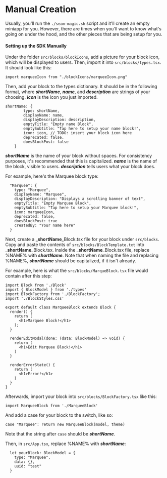 # Manual Creation

Usually, you'll run the `./seam-magic.sh` script and it'll create an empty miniapp for you. However, there are times when you'll want to know what's going on under the hood, and the other pieces that are being setup for you.

#### Setting up the SDK Manually

Under the folder `src/blocks/blockIcons`, add a picture for your block icon, which will be displayed to users. Then, import it into `src/blocks/types.tsx`. It should look like this:

```
import marqueeIcon from "./blockIcons/marqueeIcon.png"
```

Then, add your block to the types dictionary. It should be in the following format, where _**shortName**_, _**name**_, and _**description**_ are strings of your choosing. _**icon**_ is the icon you just imported.

```
shortName: { 
        type: shortName,
        displayName: name,
        displayDescription: description,
        emptyTitle: "Empty name Block",
        emptySubtitle: "Tap here to setup your name block!",
        icon: icon, // TODO: insert your block icon here
        deprecated: false,
        doesBlockPost: false
    }
```

_**shortName**_ is the name of your block without spaces. For consistency purposes, it's recommended that this is capitalized. _**name**_ is the name of the block, visible to users. _**description**_ tells users what your block does.

For example, here's the Marquee block type:

```
  "Marquee": {
    type: "Marquee",
    displayName: "Marquee",
    displayDescription: "Displays a scrolling banner of text",
    emptyTitle: "Empty Marquee Block",
    emptySubtitle: "Tap here to setup your Marquee block!",
    icon: marqueeIcon,
    deprecated: false,
    doesBlockPost: true
    createdBy: "Your name here"
  }
```

Next, create a _**shortName**_Block.tsx file for your block under `src/blocks`. Copy and paste the contents of `src/blocks/BlockTemplate.txt` into _**shortName**_Block.tsx. Inside the _**shortName**_Block.tsx file, replace %NAME% with _**shortName**_. Note that when naming the file and replacing %NAME%, _**shortName**_ should be capitalized, if it isn't already.

For example, here is what the `src/blocks/MarqueBlock.tsx` file would contain after this step:

```
import Block from './Block'
import { BlockModel } from './types'
import BlockFactory from './BlockFactory';
import './BlockStyles.css'

export default class MarqueeBlock extends Block {
  render() {
    return (
      <h1>Marquee Block!</h1>
    );
  }

  renderEditModal(done: (data: BlockModel) => void) {
    return (
      <h1>Edit Marquee Block!</h1>
    )
  }

  renderErrorState() {
    return (
      <h1>Error!</h1>
    )
  }
}
```

Afterwards, import your block into `src/blocks/BlockFactory.tsx` like this:

```
import MarqueeBlock from './MarqueeBlock'
```

And add a case for your block to the switch, like so:

```
case "Marquee": return new MarqueeBlock(model, theme)
```

Note that the string after `case` should be _**shortName**_.

Then, in `src/App.tsx`, replace %NAME% with _**shortName**_:

```
  let yourBlock: BlockModel = {
    type: "Marquee",
    data: {},
    uuid: "test"
  }
```
